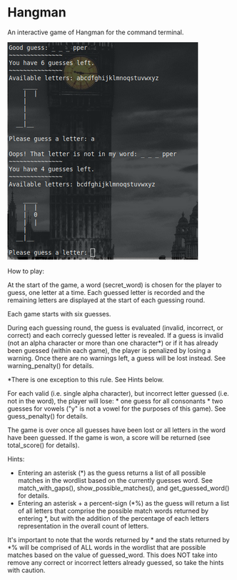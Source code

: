 # Hangman

An interactive game of Hangman for the command terminal.

![](images/hangman_terminal.png)

How to play:

At the start of the game, a word (secret_word) is chosen for the player to
guess, one letter at a time. Each guessed letter is recorded and the
remaining letters are displayed at the start of each guessing round.

Each game starts with six guesses.

During each guessing round, the guess is evaluated (invalid, incorrect, or
correct) and each correcly guessed letter is revealed. If a guess is
invalid (not an alpha character or more than one character*) or if it has
already been guessed (within each game), the player is penalized by losing
a warning. Once there are no warnings left, a guess will be lost instead.
See warning_penalty() for details.

*There is one exception to this rule. See Hints below.

For each valid (i.e. single alpha character), but incorrect letter guessed
(i.e. not in the word), the player will lose:
    *   one guess for all consonants
    *   two guesses for vowels ("y" is not a vowel for the purposes of this
        game).
See guess_penalty() for details.

The game is over once all guesses have been lost or all letters in the word
have been guessed. If the game is won, a score will be returned (see
total_score() for details).

Hints:
*   Entering an asterisk (*) as the guess returns a list of all possible
    matches in the wordlist based on the currently guesses word.
    See match_with_gaps(), show_possible_matches(), and get_guessed_word()
    for details.
*   Entering an asterisk + a percent-sign (*%) as the guess will return a
    list of all letters that comprise the possible match words returned by
    entering *, but with the addition of the percentage of each letters
    representation in the overall count of letters.

It's important to note that the words returned by * and the stats returned
by *% will be comprised of ALL words in the wordlist that are possible
matches based on the value of guessed_word. This does NOT take into
remove any correct or incorrect letters already guessed, so take the hints
with caution.
